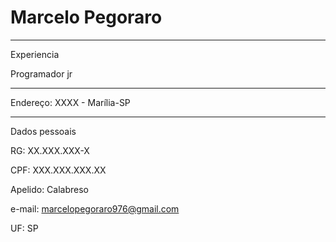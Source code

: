 # Marcelo Pegoraro

---

Experiencia

Programador jr

---

Endereço: XXXX  - Marília-SP

---

Dados pessoais

RG: XX.XXX.XXX-X

CPF: XXX.XXX.XXX.XX

Apelido: Calabreso

e-mail: marcelopegoraro976@gmail.com

UF: SP




